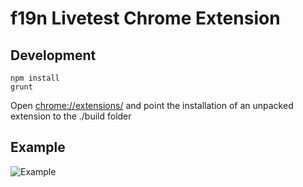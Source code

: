 # f19n Livetest Chrome Extension

## Development

```shell
npm install
grunt
```

Open [chrome://extensions/](chrome://extensions/) and point the installation of an unpacked extension to the ./build folder

## Example

![Example](http://g.recordit.co/1rCYt3VL7C.gif)
